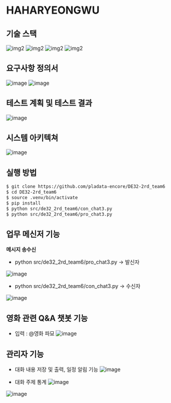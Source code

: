 # HAHARYEONGWU

## 기술 스택

![img2](https://img.shields.io/badge/Apache_kafka-2.13-231F20)
![img2](https://img.shields.io/badge/Apache_spark-3.5.1-E25A1C)
![img2](https://img.shields.io/badge/Apache_Airflow-2.9.3-017CEE)
![img2](https://img.shields.io/badge/Apache_Zeppelin-0.11.1-4E5EE4)

## 요구사항 정의서
![image](https://github.com/user-attachments/assets/579ae89d-3bbf-40cf-b813-1b8f60b308c4)
![image](https://github.com/user-attachments/assets/b9266c5d-2d38-4d81-9e56-865b4028f704)

## 테스트 계획 및 테스트 결과
![image](https://github.com/user-attachments/assets/fc30b642-5830-4638-96f0-53f4a3ddb412)


## 시스템 아키텍쳐
![image](https://github.com/user-attachments/assets/639c307e-c10d-4700-8edd-f647df226055)

## 실행 방법
```bash
$ git clone https://github.com/pladata-encore/DE32-2rd_team6
$ cd DE32-2rd_team6
$ source .venv/bin/activate
$ pip install 
$ python src/de32_2rd_team6/con_chat3.py
$ python src/de32_2rd_team6/pro_chat3.py
```

## 업무 메신저 기능
**메시지 송수신**

- python src/de32_2rd_team6/pro_chat3.py ->  발신자

![image](https://github.com/user-attachments/assets/b3833d39-4c0d-48c7-b227-d5df71b3f2ee)

- python src/de32_2rd_team6/con_chat3.py -> 수신자

![image](https://github.com/user-attachments/assets/0a0b1176-e607-4cca-bc62-9c981fa4a5b6)

## 영화 관련 Q&A 챗봇 기능

- 입력 : @영화 파묘
![image](https://github.com/user-attachments/assets/dbe84f4d-a75a-412f-b947-074b3c08f041)


## 관리자 기능

- 대화 내용 저장 및 출력, 일정 알림 기능
![image](https://github.com/user-attachments/assets/a2fa15b9-1c7e-44d6-9ca6-8cd7a9dcda37)

- 대화 주제 통계
![image](https://github.com/user-attachments/assets/2277f1b1-49d4-4f35-87cb-59252f6f3994)

![image](https://github.com/user-attachments/assets/81e9cd40-1fa6-4769-a6d3-3b7a6fea03f9)



